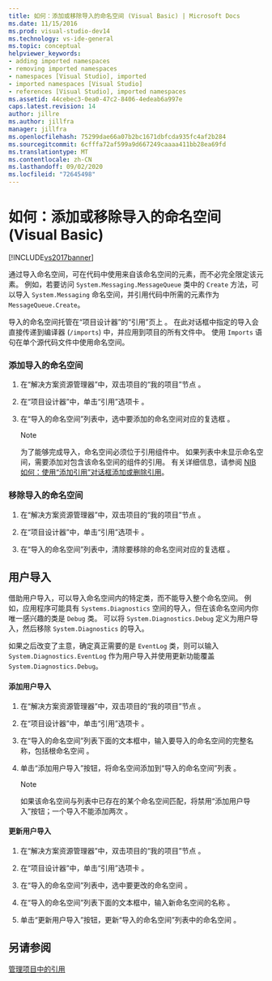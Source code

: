 ```yaml
---
title: 如何：添加或移除导入的命名空间 (Visual Basic) | Microsoft Docs
ms.date: 11/15/2016
ms.prod: visual-studio-dev14
ms.technology: vs-ide-general
ms.topic: conceptual
helpviewer_keywords:
- adding imported namespaces
- removing imported namespaces
- namespaces [Visual Studio], imported
- imported namespaces [Visual Studio]
- references [Visual Studio], imported namespaces
ms.assetid: 44cebec3-0ea0-47c2-8406-4edeab6a997e
caps.latest.revision: 14
author: jillre
ms.author: jillfra
manager: jillfra
ms.openlocfilehash: 75299dae66a07b2bc1671dbfcda935fc4af2b284
ms.sourcegitcommit: 6cfffa72af599a9d667249caaaa411bb28ea69fd
ms.translationtype: MT
ms.contentlocale: zh-CN
ms.lasthandoff: 09/02/2020
ms.locfileid: "72645498"
---
```

# <a name="how-to-add-or-remove-imported-namespaces-visual-basic"></a>如何：添加或移除导入的命名空间 (Visual Basic)
[!INCLUDE[vs2017banner](../includes/vs2017banner.md)]

通过导入命名空间，可在代码中使用来自该命名空间的元素，而不必完全限定该元素。 例如，若要访问 `System.Messaging.MessageQueue` 类中的 `Create` 方法，可以导入 `System.Messaging` 命名空间，并引用代码中所需的元素作为 `MessageQueue.Create`。

 导入的命名空间托管在“项目设计器”的“引用”页上   。 在此对话框中指定的导入会直接传递到编译器 (`/imports`) 中，并应用到项目的所有文件中。 使用 `Imports` 语句在单个源代码文件中使用命名空间。

### <a name="to-add-an-imported-namespace"></a>添加导入的命名空间

1. 在“解决方案资源管理器”中，双击项目的“我的项目”节点   。

2. 在“项目设计器”中，单击“引用”选项卡   。

3. 在“导入的命名空间”列表中，选中要添加的命名空间对应的复选框  。

    > [!NOTE]
    > 为了能够完成导入，命名空间必须位于引用组件中。 如果列表中未显示命名空间，需要添加对包含该命名空间的组件的引用。 有关详细信息，请参阅 [NIB 如何：使用“添加引用”对话框添加或删除引用](https://msdn.microsoft.com/3bd75d61-f00c-47c0-86a2-dd1f20e231c9)。

### <a name="to-remove-an-imported-namespace"></a>移除导入的命名空间

1. 在“解决方案资源管理器”中，双击项目的“我的项目”节点   。

2. 在“项目设计器”中，单击“引用”选项卡   。

3. 在“导入的命名空间”列表中，清除要移除的命名空间对应的复选框  。

## <a name="user-imports"></a>用户导入
 借助用户导入，可以导入命名空间内的特定类，而不能导入整个命名空间。 例如，应用程序可能具有 `Systems.Diagnostics` 空间的导入，但在该命名空间内你唯一感兴趣的类是 `Debug` 类。 可以将 `System.Diagnostics.Debug` 定义为用户导入，然后移除 `System.Diagnostics` 的导入。

 如果之后改变了主意，确定真正需要的是 `EventLog` 类，则可以输入 `System.Diagnostics.EventLog` 作为用户导入并使用更新功能覆盖 `System.Diagnostics.Debug`。

#### <a name="to-add-a-user-import"></a>添加用户导入

1. 在“解决方案资源管理器”中，双击项目的“我的项目”节点   。

2. 在“项目设计器”中，单击“引用”选项卡   。

3. 在“导入的命名空间”列表下面的文本框中，输入要导入的命名空间的完整名称，包括根命名空间  。

4. 单击“添加用户导入”按钮，将命名空间添加到“导入的命名空间”列表   。

    > [!NOTE]
    > 如果该命名空间与列表中已存在的某个命名空间匹配，将禁用“添加用户导入”按钮；一个导入不能添加两次  。

#### <a name="to-update-a-user-import"></a>更新用户导入

1. 在“解决方案资源管理器”中，双击项目的“我的项目”节点   。

2. 在“项目设计器”中，单击“引用”选项卡   。

3. 在“导入的命名空间”列表中，选中要更改的命名空间  。

4. 在“导入的命名空间”列表下面的文本框中，输入新命名空间的名称  。

5. 单击“更新用户导入”按钮，更新“导入的命名空间”列表中的命名空间   。

## <a name="see-also"></a>另请参阅
 [管理项目中的引用](../ide/managing-references-in-a-project.md)
